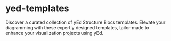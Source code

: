 # yed-templates
Discover a curated collection of yEd Structure Blocs templates. Elevate your diagramming with these expertly designed templates, tailor-made to enhance your visualization projects using yEd.

